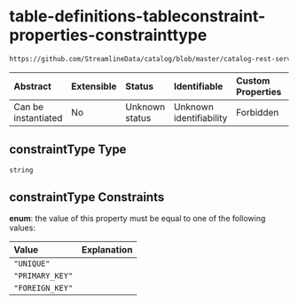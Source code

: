 # table-definitions-tableconstraint-properties-constrainttype

```txt
https://github.com/StreamlineData/catalog/blob/master/catalog-rest-service/src/main/resources/json/schema/entity/data/table.json#/definitions/tableConstraint/properties/constraintType
```



| Abstract            | Extensible | Status         | Identifiable            | Custom Properties | Additional Properties | Access Restrictions | Defined In                                                             |
| :------------------ | :--------- | :------------- | :---------------------- | :---------------- | :-------------------- | :------------------ | :--------------------------------------------------------------------- |
| Can be instantiated | No         | Unknown status | Unknown identifiability | Forbidden         | Allowed               | none                | [table.json*](../https://github.com/StreamlineData/catalog/blob/master/catalog-rest-service/src/main/resources/json/schema/entity/data/table.json "open original schema") |

## constraintType Type

`string`

## constraintType Constraints

**enum**: the value of this property must be equal to one of the following values:

| Value           | Explanation |
| :-------------- | :---------- |
| `"UNIQUE"`      |             |
| `"PRIMARY_KEY"` |             |
| `"FOREIGN_KEY"` |             |
